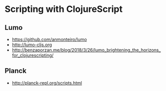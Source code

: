 # Scripting with ClojureScript

## Lumo

- https://github.com/anmonteiro/lumo
- http://lumo-cljs.org
- http://benzaporzan.me/blog/2018/3/26/lumo_brightening_the_horizons_for_clojurescripting/

## Planck

- http://planck-repl.org/scripts.html

